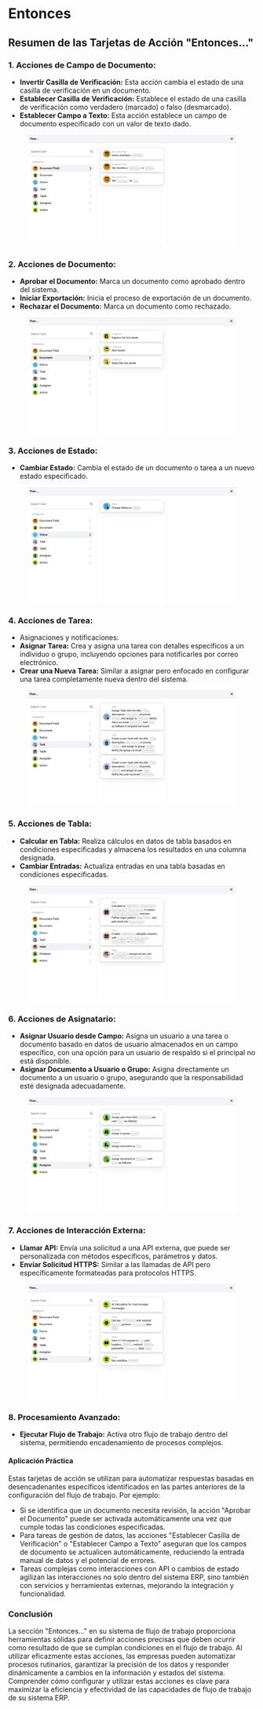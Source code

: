 # Entonces

## Resumen de las Tarjetas de Acción "Entonces..."

### **1. Acciones de Campo de Documento:**

* **Invertir Casilla de Verificación:** Esta acción cambia el estado de una casilla de verificación en un documento.
* **Establecer Casilla de Verificación:** Establece el estado de una casilla de verificación como verdadero (marcado) o falso (desmarcado).
* **Establecer Campo a Texto:** Esta acción establece un campo de documento especificado con un valor de texto dado.

<figure><img src="../../.gitbook/assets/then1.png" alt=""><figcaption></figcaption></figure>

### **2. Acciones de Documento:**

* **Aprobar el Documento:** Marca un documento como aprobado dentro del sistema.
* **Iniciar Exportación:** Inicia el proceso de exportación de un documento.
* **Rechazar el Documento:** Marca un documento como rechazado.

<figure><img src="../../.gitbook/assets/then2.png" alt=""><figcaption></figcaption></figure>

### **3. Acciones de Estado:**

* **Cambiar Estado:** Cambia el estado de un documento o tarea a un nuevo estado especificado.

<figure><img src="../../.gitbook/assets/then3.png" alt=""><figcaption></figcaption></figure>

### **4. Acciones de Tarea:**

* Asignaciones y notificaciones:
* **Asignar Tarea:** Crea y asigna una tarea con detalles específicos a un individuo o grupo, incluyendo opciones para notificarles por correo electrónico.
* **Crear una Nueva Tarea:** Similar a asignar pero enfocado en configurar una tarea completamente nueva dentro del sistema.

<figure><img src="../../.gitbook/assets/then4.png" alt=""><figcaption></figcaption></figure>

### **5. Acciones de Tabla:**

* **Calcular en Tabla:** Realiza cálculos en datos de tabla basados en condiciones especificadas y almacena los resultados en una columna designada.
* **Cambiar Entradas:** Actualiza entradas en una tabla basadas en condiciones especificadas.

<figure><img src="../../.gitbook/assets/then5.png" alt=""><figcaption></figcaption></figure>

### **6. Acciones de Asignatario:**

* **Asignar Usuario desde Campo:** Asigna un usuario a una tarea o documento basado en datos de usuario almacenados en un campo específico, con una opción para un usuario de respaldo si el principal no está disponible.
* **Asignar Documento a Usuario o Grupo:** Asigna directamente un documento a un usuario o grupo, asegurando que la responsabilidad esté designada adecuadamente.

<figure><img src="../../.gitbook/assets/then6.png" alt=""><figcaption></figcaption></figure>

### **7. Acciones de Interacción Externa:**

* **Llamar API:** Envía una solicitud a una API externa, que puede ser personalizada con métodos específicos, parámetros y datos.
* **Enviar Solicitud HTTPS:** Similar a las llamadas de API pero específicamente formateadas para protocolos HTTPS.

<figure><img src="../../.gitbook/assets/then7.png" alt=""><figcaption></figcaption></figure>

### **8. Procesamiento Avanzado:**

* **Ejecutar Flujo de Trabajo:** Activa otro flujo de trabajo dentro del sistema, permitiendo encadenamiento de procesos complejos.

#### Aplicación Práctica

Estas tarjetas de acción se utilizan para automatizar respuestas basadas en desencadenantes específicos identificados en las partes anteriores de la configuración del flujo de trabajo. Por ejemplo:

* Si se identifica que un documento necesita revisión, la acción "Aprobar el Documento" puede ser activada automáticamente una vez que cumple todas las condiciones especificadas.
* Para tareas de gestión de datos, las acciones "Establecer Casilla de Verificación" o "Establecer Campo a Texto" aseguran que los campos de documento se actualicen automáticamente, reduciendo la entrada manual de datos y el potencial de errores.
* Tareas complejas como interacciones con API o cambios de estado agilizan las interacciones no solo dentro del sistema ERP, sino también con servicios y herramientas externas, mejorando la integración y funcionalidad.

### Conclusión

La sección "Entonces..." en su sistema de flujo de trabajo proporciona herramientas sólidas para definir acciones precisas que deben ocurrir como resultado de que se cumplan condiciones en el flujo de trabajo. Al utilizar eficazmente estas acciones, las empresas pueden automatizar procesos rutinarios, garantizar la precisión de los datos y responder dinámicamente a cambios en la información y estados del sistema. Comprender cómo configurar y utilizar estas acciones es clave para maximizar la eficiencia y efectividad de las capacidades de flujo de trabajo de su sistema ERP.
